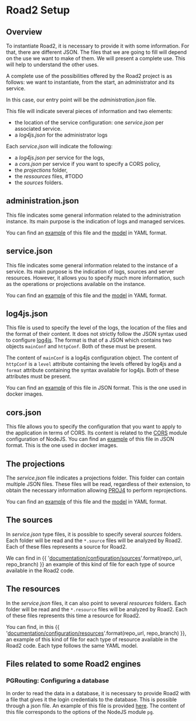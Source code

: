 # Road2 Setup

## Overview

To instantiate Road2, it is necessary to provide it with some information. For that, there are different JSON. The files that we are going to fill will depend on the use we want to make of them. We will present a complete use. This will help to understand the other uses.

A complete use of the possibilities offered by the Road2 project is as follows: we want to instantiate, from the start, an administrator and its service.

In this case, our entry point will be the *administration.json* file.

This file will indicate several pieces of information and two elements:
- the location of the service configuration: one *service.json* per associated service.
- a *log4js.json* for the administrator logs

Each *service.json* will indicate the following:
- a *log4js.json* per service for the logs,
- a *cors.json* per service if you want to specify a CORS policy,
- the *projections* folder,
- the *ressources* files, #TODO
- the *sources* folders.

## administration.json

This file indicates some general information related to the administration instance. Its main purpose is the indication of logs and managed services.

You can find an [example](../../docker/config/road2.json) of this file and the [model](./administration/admin_model.yaml) in YAML format.

## service.json

This file indicates some general information related to the instance of a service. Its main purpose is the indication of logs, sources and server resources. However, it allows you to specify much more information, such as the operations or projections available on the instance.

You can find an [example](../../docker/config/service.json) of this file and the [model](./services/service_model.yaml) in YAML format.

## log4js.json

This file is used to specify the level of the logs, the location of the files and the format of their content. It does not strictly follow the JSON syntax used to configure [log4js](https://log4js-node.github.io/log4js-node/).
The format is that of a JSON which contains two objects `mainConf` and `httpConf`. Both of these must be present.

The content of `mainConf` is a log4js configuration object. The content of `httpConf` is a `level` attribute containing the levels offered by log4js and a `format` attribute containing the syntax available for log4js. Both of these attributes must be present.

You can find an [example](../../docker/config/log4js-service.json) of this file in JSON format. This is the one used in docker images.

## cors.json

This file allows you to specify the configuration that you want to apply to the application in terms of CORS. Its content is related to the [CORS](https://www.npmjs.com/package/cors#configuration-options) module configuration of NodeJS.
You can find an [example](../../docker/config/cors.json) of this file in JSON format. This is the one used in docker images.

## The projections

The *service.json* file indicates a projections folder. This folder can contain multiple JSON files. These files will be read, regardless of their extension, to obtain the necessary information allowing [PROJ4](http://proj4js.org/) to perform reprojections.

You can find an [example](../../docker/config/projections/world.json) of this file and the [model](./projections/projection_model.yaml) in YAML format.



## The sources

In *service.json* type files, it is possible to specify several *sources* folders. Each folder will be read and the `*.source` files will be analyzed by Road2. Each of these files represents a source for Road2.

We can find in {{ '[documentation/configuration/sources]({}/tree/{}/documentation/configuration/sources)'.format(repo_url, repo_branch) }} an example of this kind of file for each type of source available in the Road2 code.

## The resources

In the *service.json* files, it can also point to several *resources* folders. Each folder will be read and the `*.resource` files will be analyzed by Road2. Each of these files represents this time a resource for Road2.

You can find, in this {{ '[documentation/configuration/resources]({}/tree/{}/documentation/configuration/resources)'.format(repo_url, repo_branch) }}, an example of this kind of file for each type of resource available in the Road2 code. Each type follows the same YAML model.

## Files related to some Road2 engines

### PGRouting: Configuring a database

In order to read the data in a database, it is necessary to provide Road2 with a file that gives it the login credentials to the database. This is possible through a json file. An example of this file is provided [here](./pgrouting/configuration_bdd.json). The content of this file corresponds to the options of the NodeJS module `pg`.